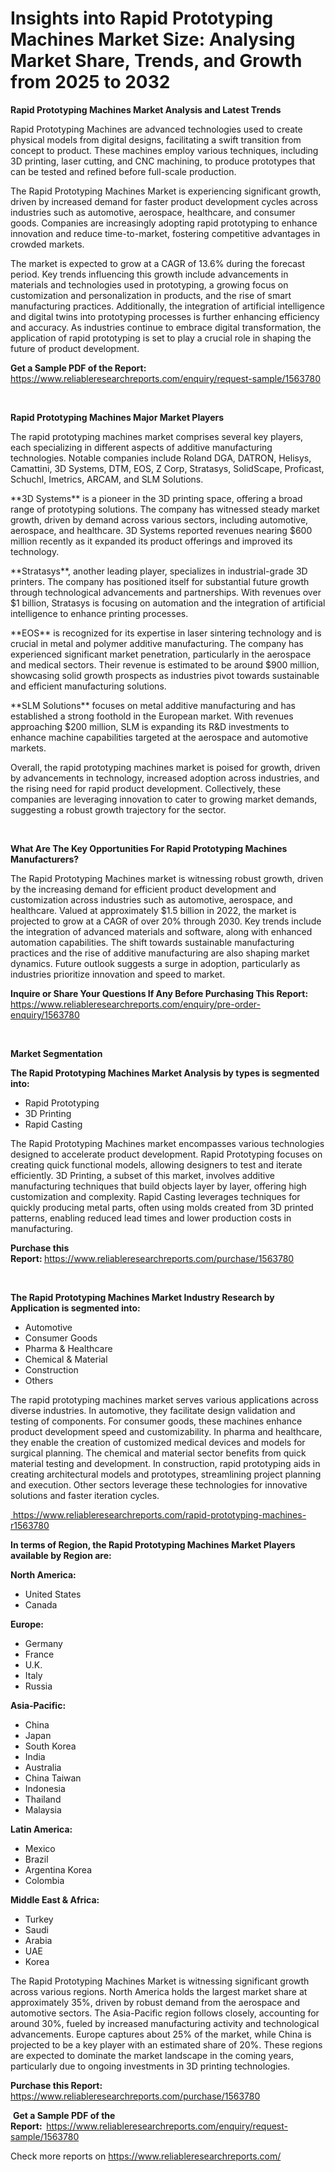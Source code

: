 <p><h1>Insights into Rapid Prototyping Machines Market Size: Analysing Market Share, Trends, and Growth from 2025 to 2032</h1></p><p><strong>Rapid Prototyping Machines Market Analysis and Latest Trends</strong></p>
<p><p>Rapid Prototyping Machines are advanced technologies used to create physical models from digital designs, facilitating a swift transition from concept to product. These machines employ various techniques, including 3D printing, laser cutting, and CNC machining, to produce prototypes that can be tested and refined before full-scale production. </p><p>The Rapid Prototyping Machines Market is experiencing significant growth, driven by increased demand for faster product development cycles across industries such as automotive, aerospace, healthcare, and consumer goods. Companies are increasingly adopting rapid prototyping to enhance innovation and reduce time-to-market, fostering competitive advantages in crowded markets. </p><p>The market is expected to grow at a CAGR of 13.6% during the forecast period. Key trends influencing this growth include advancements in materials and technologies used in prototyping, a growing focus on customization and personalization in products, and the rise of smart manufacturing practices. Additionally, the integration of artificial intelligence and digital twins into prototyping processes is further enhancing efficiency and accuracy. As industries continue to embrace digital transformation, the application of rapid prototyping is set to play a crucial role in shaping the future of product development.</p></p>
<p><strong>Get a Sample PDF of the Report:&nbsp;</strong> <a href="https://www.reliableresearchreports.com/enquiry/request-sample/1563780?utm_campaign=2211&utm_medium=2&utm_source=Github&utm_content=ia&utm_term=22022025&utm_id=rapid-prototyping-machines">https://www.reliableresearchreports.com/enquiry/request-sample/1563780</a></p>
<p>&nbsp;</p>
<p><strong>Rapid Prototyping Machines Major Market Players</strong></p>
<p><p>The rapid prototyping machines market comprises several key players, each specializing in different aspects of additive manufacturing technologies. Notable companies include Roland DGA, DATRON, Helisys, Camattini, 3D Systems, DTM, EOS, Z Corp, Stratasys, SolidScape, Proficast, Schuchl, Imetrics, ARCAM, and SLM Solutions.</p><p>**3D Systems** is a pioneer in the 3D printing space, offering a broad range of prototyping solutions. The company has witnessed steady market growth, driven by demand across various sectors, including automotive, aerospace, and healthcare. 3D Systems reported revenues nearing $600 million recently as it expanded its product offerings and improved its technology.</p><p>**Stratasys**, another leading player, specializes in industrial-grade 3D printers. The company has positioned itself for substantial future growth through technological advancements and partnerships. With revenues over $1 billion, Stratasys is focusing on automation and the integration of artificial intelligence to enhance printing processes.</p><p>**EOS** is recognized for its expertise in laser sintering technology and is crucial in metal and polymer additive manufacturing. The company has experienced significant market penetration, particularly in the aerospace and medical sectors. Their revenue is estimated to be around $900 million, showcasing solid growth prospects as industries pivot towards sustainable and efficient manufacturing solutions.</p><p>**SLM Solutions** focuses on metal additive manufacturing and has established a strong foothold in the European market. With revenues approaching $200 million, SLM is expanding its R&D investments to enhance machine capabilities targeted at the aerospace and automotive markets.</p><p>Overall, the rapid prototyping machines market is poised for growth, driven by advancements in technology, increased adoption across industries, and the rising need for rapid product development. Collectively, these companies are leveraging innovation to cater to growing market demands, suggesting a robust growth trajectory for the sector.</p></p>
<p>&nbsp;</p>
<p><strong>What Are The Key Opportunities For Rapid Prototyping Machines Manufacturers?</strong></p>
<p><p>The Rapid Prototyping Machines market is witnessing robust growth, driven by the increasing demand for efficient product development and customization across industries such as automotive, aerospace, and healthcare. Valued at approximately $1.5 billion in 2022, the market is projected to grow at a CAGR of over 20% through 2030. Key trends include the integration of advanced materials and software, along with enhanced automation capabilities. The shift towards sustainable manufacturing practices and the rise of additive manufacturing are also shaping market dynamics. Future outlook suggests a surge in adoption, particularly as industries prioritize innovation and speed to market.</p></p>
<p><strong>Inquire or Share Your Questions If Any Before Purchasing This Report:</strong> <a href="https://www.reliableresearchreports.com/enquiry/pre-order-enquiry/1563780?utm_campaign=2211&utm_medium=2&utm_source=Github&utm_content=ia&utm_term=22022025&utm_id=rapid-prototyping-machines">https://www.reliableresearchreports.com/enquiry/pre-order-enquiry/1563780</a></p>
<p>&nbsp;</p>
<p><strong>Market Segmentation</strong></p>
<p><strong>The Rapid Prototyping Machines Market Analysis by types is segmented into:</strong></p>
<p><ul><li>Rapid Prototyping</li><li>3D Printing</li><li>Rapid Casting</li></ul></p>
<p><p>The Rapid Prototyping Machines market encompasses various technologies designed to accelerate product development. Rapid Prototyping focuses on creating quick functional models, allowing designers to test and iterate efficiently. 3D Printing, a subset of this market, involves additive manufacturing techniques that build objects layer by layer, offering high customization and complexity. Rapid Casting leverages techniques for quickly producing metal parts, often using molds created from 3D printed patterns, enabling reduced lead times and lower production costs in manufacturing.</p></p>
<p><strong>Purchase this Report:&nbsp;</strong><a href="https://www.reliableresearchreports.com/purchase/1563780?utm_campaign=2211&utm_medium=2&utm_source=Github&utm_content=ia&utm_term=22022025&utm_id=rapid-prototyping-machines">https://www.reliableresearchreports.com/purchase/1563780</a></p>
<p>&nbsp;</p>
<p><strong>The Rapid Prototyping Machines Market Industry Research by Application is segmented into:</strong></p>
<p><ul><li>Automotive</li><li>Consumer Goods</li><li>Pharma & Healthcare</li><li>Chemical & Material</li><li>Construction</li><li>Others</li></ul></p>
<p><p>The rapid prototyping machines market serves various applications across diverse industries. In automotive, they facilitate design validation and testing of components. For consumer goods, these machines enhance product development speed and customizability. In pharma and healthcare, they enable the creation of customized medical devices and models for surgical planning. The chemical and material sector benefits from quick material testing and development. In construction, rapid prototyping aids in creating architectural models and prototypes, streamlining project planning and execution. Other sectors leverage these technologies for innovative solutions and faster iteration cycles.</p></p>
<p><a href="https://www.reliableresearchreports.com/rapid-prototyping-machines-r1563780?utm_campaign=2211&utm_medium=2&utm_source=Github&utm_content=ia&utm_term=22022025&utm_id=rapid-prototyping-machines">&nbsp;https://www.reliableresearchreports.com/rapid-prototyping-machines-r1563780</a></p>
<p><strong>In terms of Region, the Rapid Prototyping Machines Market Players available by Region are:</strong></p>
<p>
    <p> <strong> North America: </strong>
        <ul>
            <li>United States</li>
            <li>Canada</li>
        </ul>
        </p> 
    <p> <strong> Europe: </strong>
        <ul>
            <li>Germany</li>
            <li>France</li>
            <li>U.K.</li>
            <li>Italy</li>
            <li>Russia</li>
        </ul>
        </p> 
    <p> <strong> Asia-Pacific: </strong>
        <ul>
            <li>China</li>
            <li>Japan</li>
            <li>South Korea</li>
            <li>India</li>
            <li>Australia</li>
            <li>China Taiwan</li>
            <li>Indonesia</li>
            <li>Thailand</li>
            <li>Malaysia</li>
        </ul>
        </p> 
    <p> <strong> Latin America: </strong>
        <ul>
            <li>Mexico</li>
            <li>Brazil</li>
            <li>Argentina Korea</li>
            <li>Colombia</li>
        </ul>
        </p> 
    <p> <strong> Middle East & Africa: </strong>
        <ul>
            <li>Turkey</li>
            <li>Saudi</li>
            <li>Arabia</li>
            <li>UAE</li>
            <li>Korea</li>
        </ul>
    </p>
    </p>
<p><p>The Rapid Prototyping Machines Market is witnessing significant growth across various regions. North America holds the largest market share at approximately 35%, driven by robust demand from the aerospace and automotive sectors. The Asia-Pacific region follows closely, accounting for around 30%, fueled by increased manufacturing activity and technological advancements. Europe captures about 25% of the market, while China is projected to be a key player with an estimated share of 20%. These regions are expected to dominate the market landscape in the coming years, particularly due to ongoing investments in 3D printing technologies.</p></p>
<p><strong>Purchase this Report: </strong><a href="https://www.reliableresearchreports.com/purchase/1563780?utm_campaign=2211&utm_medium=2&utm_source=Github&utm_content=ia&utm_term=22022025&utm_id=rapid-prototyping-machines">https://www.reliableresearchreports.com/purchase/1563780</a></p>
<p>&nbsp;<strong>Get a Sample PDF of the Report:&nbsp;&nbsp;</strong><a href="https://www.reliableresearchreports.com/enquiry/request-sample/1563780?utm_campaign=2211&utm_medium=2&utm_source=Github&utm_content=ia&utm_term=22022025&utm_id=rapid-prototyping-machines">https://www.reliableresearchreports.com/enquiry/request-sample/1563780</a></p>
<p><strong></strong></p>
<p>Check more reports on <a href="https://www.reliableresearchreports.com/?utm_campaign=2211&utm_medium=2&utm_source=Github&utm_content=ia&utm_term=22022025&utm_id=rapid-prototyping-machines">https://www.reliableresearchreports.com/</a></p>